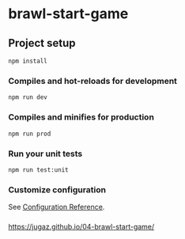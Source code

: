 # brawl-start-game

## Project setup
```
npm install
```

### Compiles and hot-reloads for development
```
npm run dev
```

### Compiles and minifies for production
```
npm run prod
```

### Run your unit tests
```
npm run test:unit
```

### Customize configuration
See [Configuration Reference](https://cli.vuejs.org/config/).

### 
https://jugaz.github.io/04-brawl-start-game/
